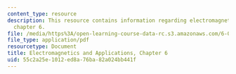 ```yaml
---
content_type: resource
description: This resource contains information regarding electromagnetics and applications,
  chapter 6.
file: /media/https%3A/open-learning-course-data-rc.s3.amazonaws.com/6-007-electromagnetic-energy-from-motors-to-lasers-spring-2011/55c2a25e1012ed8a76ba82a024bb441f_MIT6_007S11_actuators.pdf
file_type: application/pdf
resourcetype: Document
title: Electromagnetics and Applications, Chapter 6
uid: 55c2a25e-1012-ed8a-76ba-82a024bb441f
---
```

